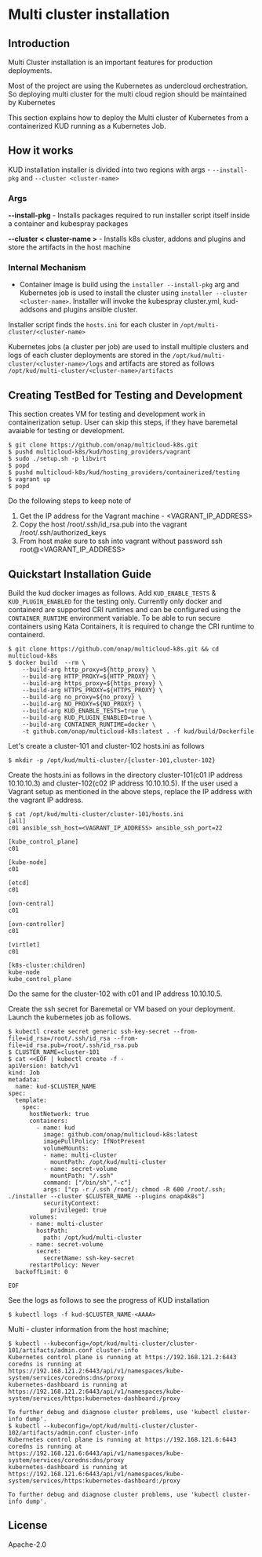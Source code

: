 # Multi cluster installation

## Introduction

Multi Cluster installation is an important features for production deployments.

Most of the project are using the Kubernetes as undercloud orchestration. So deploying multi cluster for the multi cloud region should be maintained by Kubernetes

This section explains how to deploy the Multi cluster of Kubernetes from a containerized KUD running as a Kubernetes Job.

## How it works

KUD installation installer is divided into two regions with args - `--install-pkg` and `--cluster <cluster-name>`

### Args
**--install-pkg** - Installs packages required to run installer script itself inside a container and kubespray packages

**--cluster < cluster-name >** - Installs k8s cluster, addons and plugins and store the artifacts in the host machine

### Internal Mechanism

* Container image is build using the `installer --install-pkg` arg and Kubernetes job is used to install the cluster using `installer --cluster <cluster-name>`. Installer will invoke the kubespray cluster.yml, kud-addsons and plugins ansible cluster.

Installer script finds the `hosts.ini` for each cluster in `/opt/multi-cluster/<cluster-name>`

Kubernetes jobs (a cluster per job) are used to install multiple clusters and logs of each cluster deployments are stored in the `/opt/kud/multi-cluster/<cluster-name>/logs` and artifacts are stored as follows `/opt/kud/multi-cluster/<cluster-name>/artifacts`

## Creating TestBed for Testing and Development

This section creates VM for testing and development work in containerization setup. User can skip this steps, if they have baremetal avaiable for testing or development.

```
$ git clone https://github.com/onap/multicloud-k8s.git
$ pushd multicloud-k8s/kud/hosting_providers/vagrant
$ sudo ./setup.sh -p libvirt
$ popd
$ pushd multicloud-k8s/kud/hosting_providers/containerized/testing
$ vagrant up
$ popd
```
Do the following steps to keep note of
1. Get the IP address for the Vagrant machine - <VAGRANT_IP_ADDRESS>
2. Copy the host /root/.ssh/id_rsa.pub into the vagrant /root/.ssh/authorized_keys
3. From host make sure to ssh into vagrant without password ssh root@<VAGRANT_IP_ADDRESS>

## Quickstart Installation Guide

Build the kud docker images as follows. Add `KUD_ENABLE_TESTS` & `KUD_PLUGIN_ENABLED`
for the testing only. Currently only docker and containerd are supported CRI
runtimes and can be configured using the `CONTAINER_RUNTIME` environment variable.
To be able to run secure containers using Kata Containers, it is required to
change the CRI runtime to containerd.

```
$ git clone https://github.com/onap/multicloud-k8s.git && cd multicloud-k8s
$ docker build  --rm \
	--build-arg http_proxy=${http_proxy} \
	--build-arg HTTP_PROXY=${HTTP_PROXY} \
	--build-arg https_proxy=${https_proxy} \
	--build-arg HTTPS_PROXY=${HTTPS_PROXY} \
	--build-arg no_proxy=${no_proxy} \
	--build-arg NO_PROXY=${NO_PROXY} \
	--build-arg KUD_ENABLE_TESTS=true \
	--build-arg KUD_PLUGIN_ENABLED=true \
	--build-arg CONTAINER_RUNTIME=docker \
	-t github.com/onap/multicloud-k8s:latest . -f kud/build/Dockerfile
```
Let's create a cluster-101 and cluster-102 hosts.ini as follows

```
$ mkdir -p /opt/kud/multi-cluster/{cluster-101,cluster-102}
```

Create the hosts.ini as follows in the directory cluster-101(c01 IP address 10.10.10.3) and cluster-102(c02 IP address 10.10.10.5). If the user used a Vagrant setup as mentioned in the above steps, replace the IP address with the vagrant IP address.

```
$ cat /opt/kud/multi-cluster/cluster-101/hosts.ini
[all]
c01 ansible_ssh_host=<VAGRANT_IP_ADDRESS> ansible_ssh_port=22

[kube_control_plane]
c01

[kube-node]
c01

[etcd]
c01

[ovn-central]
c01

[ovn-controller]
c01

[virtlet]
c01

[k8s-cluster:children]
kube-node
kube_control_plane
```
Do the same for the cluster-102 with c01 and IP address 10.10.10.5.

Create the ssh secret for Baremetal or VM based on your deployment. Launch the kubernetes job as follows.
```
$ kubectl create secret generic ssh-key-secret --from-file=id_rsa=/root/.ssh/id_rsa --from-file=id_rsa.pub=/root/.ssh/id_rsa.pub
$ CLUSTER_NAME=cluster-101
$ cat <<EOF | kubectl create -f -
apiVersion: batch/v1
kind: Job
metadata:
  name: kud-$CLUSTER_NAME
spec:
  template:
    spec:
      hostNetwork: true
      containers:
        - name: kud
          image: github.com/onap/multicloud-k8s:latest
          imagePullPolicy: IfNotPresent
          volumeMounts:
          - name: multi-cluster
            mountPath: /opt/kud/multi-cluster
          - name: secret-volume
            mountPath: "/.ssh"
          command: ["/bin/sh","-c"]
          args: ["cp -r /.ssh /root/; chmod -R 600 /root/.ssh; ./installer --cluster $CLUSTER_NAME --plugins onap4k8s"]
          securityContext:
            privileged: true
      volumes:
      - name: multi-cluster
        hostPath:
          path: /opt/kud/multi-cluster
      - name: secret-volume
        secret:
          secretName: ssh-key-secret
      restartPolicy: Never
  backoffLimit: 0

EOF
```
See the logs as follows to see the progress of KUD installation
```
$ kubectl logs -f kud-$CLUSTER_NAME-<AAAA>
```

Multi - cluster information from the host machine;

```
$ kubectl --kubeconfig=/opt/kud/multi-cluster/cluster-101/artifacts/admin.conf cluster-info
Kubernetes control plane is running at https://192.168.121.2:6443
coredns is running at https://192.168.121.2:6443/api/v1/namespaces/kube-system/services/coredns:dns/proxy
kubernetes-dashboard is running at https://192.168.121.2:6443/api/v1/namespaces/kube-system/services/https:kubernetes-dashboard:/proxy

To further debug and diagnose cluster problems, use 'kubectl cluster-info dump'.
$ kubectl --kubeconfig=/opt/kud/multi-cluster/cluster-102/artifacts/admin.conf cluster-info
Kubernetes control plane is running at https://192.168.121.6:6443
coredns is running at https://192.168.121.6:6443/api/v1/namespaces/kube-system/services/coredns:dns/proxy
kubernetes-dashboard is running at https://192.168.121.6:6443/api/v1/namespaces/kube-system/services/https:kubernetes-dashboard:/proxy

To further debug and diagnose cluster problems, use 'kubectl cluster-info dump'.
```


## License

Apache-2.0
